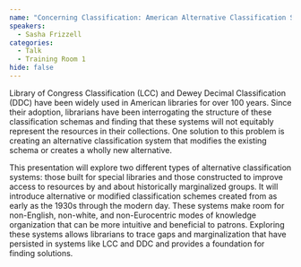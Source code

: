 ```yaml
---
name: "Concerning Classification: American Alternative Classification Systems 1930 - Today"
speakers:
  - Sasha Frizzell
categories:
  - Talk
  - Training Room 1
hide: false
---
```


Library of Congress Classification (LCC) and Dewey Decimal Classification (DDC) have been widely used in American libraries for over 100 years. Since their adoption, librarians have been interrogating the structure of these classification schemas and finding that these systems will not equitably represent the resources in their collections. One solution to this problem is creating an alternative classification system that modifies the existing schema or creates a wholly new alternative.

This presentation will explore two different types of alternative classification systems: those built for special libraries and those constructed to improve access to resources by and about historically marginalized groups. It will introduce alternative or modified classification schemes created from as early as the 1930s through the modern day. These systems make room for non-English, non-white, and non-Eurocentric modes of knowledge organization that can be more intuitive and beneficial to patrons. Exploring these systems allows librarians to trace gaps and marginalization that have persisted in systems like LCC and DDC and provides a foundation for finding solutions.
